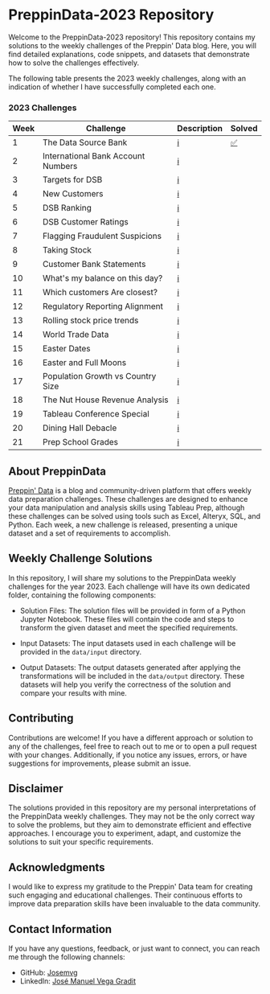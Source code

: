 # PreppinData-2023 Repository

Welcome to the PreppinData-2023 repository! This repository contains my solutions to the weekly challenges of the Preppin' Data blog. Here, you will find detailed explanations, code snippets, and datasets that demonstrate how to solve the challenges effectively.

The following table presents the 2023 weekly challenges, along with an indication of whether I have successfully completed each one.

### 2023 Challenges

|Week|Challenge|Description|Solved|
| ----------------------- | ----------------------------------- |----------------------- | ----------------------------------- |
|1|The Data Source Bank|[ℹ️](https://preppindata.blogspot.com/2023/01/2023-week-1-data-source-bank.html)|[✅](week-1)|
|2|International Bank Account Numbers|[ℹ️](https://preppindata.blogspot.com/2023/01/2023-week-2-international-bank-account.html)||
|3|Targets for DSB|[ℹ️](https://preppindata.blogspot.com/2023/01/2023-week-3-targets-for-dsb.html)||
|4|New Customers|[ℹ️](https://preppindata.blogspot.com/2023/01/2023-week-4-new-customers.html)||
|5|DSB Ranking|[ℹ️](https://preppindata.blogspot.com/2023/02/2023-week-5-dsb-ranking.html)||
|6|DSB Customer Ratings|[ℹ️](https://preppindata.blogspot.com/2023/02/2023-week-6-dsb-customer-ratings.html)||
|7|Flagging Fraudulent Suspicions|[ℹ️](https://preppindata.blogspot.com/2023/02/2023-week-7-flagging-fraudulent.html)||
|8|Taking Stock|[ℹ️](https://preppindata.blogspot.com/2023/02/2023-week-8-taking-stock.html)||
|9|Customer Bank Statements|[ℹ️](https://preppindata.blogspot.com/2023/03/2023-week-9-customer-bank-statements.html)||
|10|What's my balance on this day?|[ℹ️](https://preppindata.blogspot.com/2023/03/2023-week-10-whats-my-balance-on-this.html)||
|11|Which customers Are closest?|[ℹ️](https://preppindata.blogspot.com/2023/03/2023-week-11-which-customers-are-closest.html)||
|12|Regulatory Reporting Alignment|[ℹ️](https://preppindata.blogspot.com/2023/03/2023-week-12-regulatory-reporting.html)||
|13|Rolling stock price trends|[ℹ️](https://preppindata.blogspot.com/2023/03/2023-week-13-rolling-stock-price-trends.html)||
|14|World Trade Data|[ℹ️](https://preppindata.blogspot.com/2023/04/2023-week-14-world-trade-data.html)||
|15|Easter Dates|[ℹ️](https://preppindata.blogspot.com/2023/04/2023-week-15-easter-dates.html)||
|16|Easter and Full Moons|[ℹ️](https://preppindata.blogspot.com/2023/04/2023-week-16-easter-and-full-moons.html)||
|17|Population Growth vs Country Size|[ℹ️](https://preppindata.blogspot.com/2023/04/2023-week-17-population-growth-vs.html)||
|18|The Nut House Revenue Analysis|[ℹ️](https://preppindata.blogspot.com/2023/05/2023-week-18-nut-house-revenue-analysis.html)||
|19|Tableau Conference Special|[ℹ️](https://preppindata.blogspot.com/2023/05/2023-week-19-tc-special.html)||
|20|Dining Hall Debacle|[ℹ️](https://preppindata.blogspot.com/2023/05/2023-week-20-dining-hall-debacle.html)||
|21|Prep School Grades|[ℹ️](https://preppindata.blogspot.com/2023/05/2023-week-21-prep-school-grades.html)||

## About PreppinData

[Preppin' Data](https://preppindata.blogspot.com/) is a blog and community-driven platform that offers weekly data preparation challenges. These challenges are designed to enhance your data manipulation and analysis skills using Tableau Prep, although these challenges can be solved using tools such as Excel, Alteryx, SQL, and Python. Each week, a new challenge is released, presenting a unique dataset and a set of requirements to accomplish.

## Weekly Challenge Solutions

In this repository, I will share my solutions to the PreppinData weekly challenges for the year 2023. Each challenge will have its own dedicated folder, containing the following components:

+ Solution Files: The solution files will be provided in form of a Python Jupyter Notebook. These files will contain the code and steps to transform the given dataset and meet the specified requirements.

+ Input Datasets: The input datasets used in each challenge will be provided in the `data/input` directory.

+ Output Datasets: The output datasets generated after applying the transformations will be included in the `data/output` directory. These datasets will help you verify the correctness of the solution and compare your results with mine.

## Contributing
Contributions are welcome! If you have a different approach or solution to any of the challenges, feel free to reach out to me or to open a pull request with your changes. Additionally, if you notice any issues, errors, or have suggestions for improvements, please submit an issue.

## Disclaimer
The solutions provided in this repository are my personal interpretations of the PreppinData weekly challenges. They may not be the only correct way to solve the problems, but they aim to demonstrate efficient and effective approaches. I encourage you to experiment, adapt, and customize the solutions to suit your specific requirements.

## Acknowledgments
I would like to express my gratitude to the Preppin' Data team for creating such engaging and educational challenges. Their continuous efforts to improve data preparation skills have been invaluable to the data community.

## Contact Information
If you have any questions, feedback, or just want to connect, you can reach me through the following channels:

+ GitHub: [Josemvg](https://github.com/Josemvg)
+ LinkedIn: [José Manuel Vega Gradit](https://www.linkedin.com/in/josemvg/)